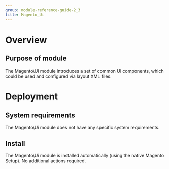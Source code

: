 ```yaml
---
group: module-reference-guide-2_3
title: Magento_Ui
---
```


# Overview
## Purpose of module

The Magento\Ui module introduces a set of common UI components, which could be used and configured via layout XML files.

# Deployment
## System requirements

The Magento\Ui module does not have any specific system requirements.

## Install
The Magento\Ui module is installed automatically (using the native Magento Setup). No additional actions required.


